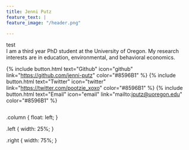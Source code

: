 ```yaml
---
title: Jenni Putz
feature_text: | 
feature_image: "/header.png" 

---
```

<div class="row">
  <div class="column">
    test
  </div>
  <div class="column">
  I am a third year PhD student at the University of Oregon. My research interests are in education, environmental, and behavioral economics.

{% include button.html text="Github" icon="github" link="https://github.com/jenni-putz" color="#8596B1" %} {% include button.html text="Twitter" icon="twitter" link="https://twitter.com/pootzie_xoxo" color="#8596B1" %} {% include button.html text="Email" icon="email" link="mailto:jputz@uoregon.edu" color="#8596B1" %} 
</div>
</div>

.column {
  float: left;
}

.left {
  width: 25%;
}

.right {
  width: 75%;
}
      



